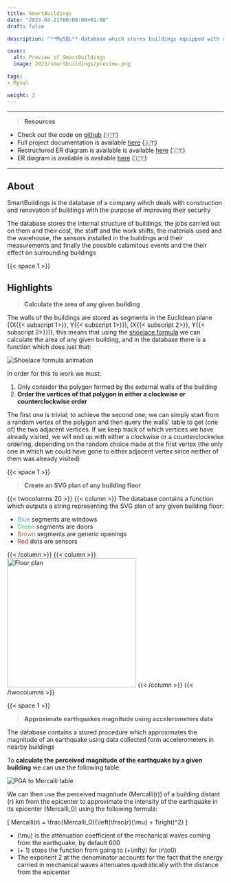 ```yaml
---
title: SmartBuildings
date: "2023-04-21T00:00:00+01:00"
draft: false

description: "**MySQL** database which stores buildings equipped with sensors and provides data analytics functions such as damage estimates following earthquakes"

cover:
  alt: Preview of SmartBuildings
  image: 2023/smartbuildings/preview.png

tags:
- Mysql

weight: 3
---
```


---

> **Resources**

- Check out the code on [github](https://github.com/deluf/smartbuildings) (:it:)
- Full project documentation is available [here](/2023/smartbuildings/documentation.pdf) (:it:)
- Restructured ER diagram is available is available [here](/2023/smartbuildings/er-diagram.pdf) (:it:)
- ER diagram is available is available [here](/2023/smartbuildings/restructured-er-diagram.pdf) (:it:)

---

## About

SmartBuildings is the database of a company wihch deals with construction and renovation of buildings with the purpose of improving their security

The database stores the internal structure of buildings, the jobs carried out on them and their cost, the staff and the work shifts, the materials used and the warehouse, the sensors installed in the buildings and their measurements and finally the possible calamitous events and the their effect on surrounding buildings

{{< space 1 >}}

## Highlights

> **Calculate the area of any given building**

The walls of the buildings are stored as segments in the Euclidean plane {(X{{< subscript 1>}}, Y{{< subscript 1>}}), (X{{< subscript 2>}}, Y{{< subscript 2>}})}, this means that using the [shoelace formula](https://en.wikipedia.org/wiki/Shoelace_formula) we can calculate the area of any given building, and in the database there is a function which does just that:

![Shoelace formula animation](/2023/smartbuildings/shoelace.gif)

In order for this to work we must: 
1. Only consider the polygon formed by the external walls of the building
2. **Order the vertices of that polygon in either a clockwise or counterclockwise order**

The first one is trivial; to achieve the second one, we can simply start from a random vertex of the polygon and then query the walls' table to get (one of) the two adjacent vertices. If we keep track of which vertices we have already visited, we will end up with either a clockwise or a counterclockwise ordering, depending on the random choice made at the first vertex (the only one in which we could have gone to either adjacent vertex since neither of them was already visited)

{{< space 1 >}}

> **Create an SVG plan of any building floor**

{{< twocolumns 20 >}}
    {{< column >}}
        The database contains a function which outputs a string representing the SVG plan of any given building floor:
        <ul>
            <li><span style="color: #4aa1ff;">Blue</span> segments are windows</li>
            <li><span style="color: #3cc961;">Green</span> segments are doors</li>
            <li><span style="color: #aa6c49;">Brown</span> segments are generic openings</li>
            <li><span style="color: #c33232;">Red</span> dots are sensors</li>
        </ul>
    {{< /column >}}
    {{< column >}}
        <img width="300" style="margin: 0" src="/2023/smartbuildings/floor.png" alt="Floor plan">
    {{< /column >}}
{{< /twocolumns >}}

{{< space 1 >}}

> **Approximate earthquakes magnitude using accelerometers data**

The database contains a stored procedure which approximates the magnitude of an earthquake using data collected form accelerometers in nearby buildings

To **calculate the perceived magnitude of the earthquake by a given building** we can use the following table:

![PGA to Mercalli table](/2023/smartbuildings/pga-table.png)

We can then use the perceived magnitude \(Mercalli(r)\) of a building distant \(r\) km from the epicenter to approximate the intensity of the earthquake in its epicenter \(Mercalli_0\) using the following formula:

\[ Mercalli(r) = \frac{Mercalli_0}{\left(\frac{r}{\mu} + 1\right)^2} \]

- \(\mu\) is the attenuation coefficient of the mechanical waves coming from the earthquake, by default 600
- \(+ 1\) stops the function from going to \(+\infty\) for \(r\to0\)
- The exponent 2 at the denominator accounts for the fact that the energy carried in mechanical waves attenuates quadratically with the distance from the epicenter
